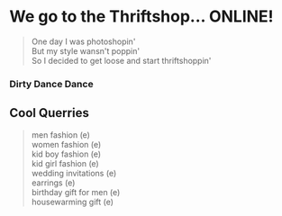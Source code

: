 # We go to the Thriftshop... ONLINE!

> One day I was photoshopin'    
> But my style wansn't poppin'    
> So I decided to get loose and start thriftshoppin'    

### Dirty Dance Dance

## Cool Querries

> men fashion (e)    
> women fashion (e)    
> kid boy fashion (e)    
> kid girl fashion (e)    
> wedding invitations (e)    
> earrings (e)    
> birthday gift for men (e)    
> housewarming gift (e)    
> 